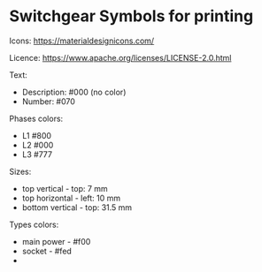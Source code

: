 # Switchgear Symbols for printing

Icons: https://materialdesignicons.com/

Licence: https://www.apache.org/licenses/LICENSE-2.0.html

Text:
* Description: #000 (no color)
* Number: #070

Phases colors:
* L1 #800
* L2 #000
* L3 #777

Sizes:
* top vertical - top: 7 mm
* top horizontal - left: 10 mm
* bottom vertical - top: 31.5 mm

Types colors:
* main power - #f00
* socket - #fed
* 
